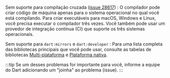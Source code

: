 <!-- ia-translate: true -->
Sem suporte para compilação cruzada ([issue 28617][])
: O compilador pode criar código de máquina apenas para
  o sistema operacional no qual você está compilando.
  Para criar executáveis para macOS, Windows e Linux, você precisa executar
  o compilador três vezes.
  Você também pode usar um provedor de integração contínua (CI)
  que suporte os três sistemas operacionais.

Sem suporte para `dart:mirrors` e `dart:developer`
: Para uma lista completa das bibliotecas principais que você pode usar,
  consulte as tabelas de bibliotecas [Multi-plataforma][] e [Plataforma nativa][].

[Multi-plataforma]: /libraries#multi-platform-libraries
[Plataforma nativa]: /libraries#native-platform-libraries
[issue 28617]: {{site.repo.dart.sdk}}/issues/28617

:::tip
Se um desses problemas for importante para você,
informe a equipe do Dart adicionando um "joinha" ao problema (issue).
:::
